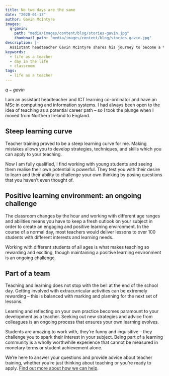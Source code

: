 ```yaml
---
title: No two days are the same
date: "2020-01-13"
author: Gavin McIntyre
images:
  q-gavin:
    path: "media/images/content/blog/stories-gavin.jpg"
    thumbnail_path: "media/images/content/blog/stories-gavin.jpg"
description: |-
  Assistant headteacher Gavin McIntyre shares his journey to become a teacher.
keywords:
  - life as a teacher
  - day in the life
  - classroom
tags:
  - life as a teacher
---
```


$q-gavin$

I am an assistant headteacher and ICT learning co-ordinator and have an MSc in computing and information systems. I had always been open to the idea of teaching as a potential career path – so I took the plunge when I moved from Northern Ireland to England.

## Steep learning curve

Teacher training proved to be a steep learning curve for me. Making mistakes allows you to develop strategies, techniques, and skills which you can apply to your teaching.

Now I am fully qualified, I find working with young students and seeing them realise their own potential is powerful. They test you with their desire to learn and their ability to challenge your own thinking by posing questions that you haven't even thought of.

## Positive learning environment: an ongoing challenge

The classroom changes by the hour and working with different age ranges and abilities means you have to keep a fresh outlook on your subject in order to create an engaging and positive learning environment. In the course of a normal day, most teachers would deliver lessons to over 100 students with different interests and learning needs.

Working with different students of all ages is what makes teaching so rewarding and exciting, though maintaining a positive learning environment is an ongoing challenge.

## Part of a team

Teaching and learning does not stop with the bell at the end of the school day. Getting involved with extracurricular activities can be extremely rewarding – this is balanced with marking and planning for the next set of lessons.

Learning and reflecting on your own practice becomes paramount to your development as a teacher. Seeking out new strategies and advice from colleagues is an ongoing process that ensures your own learning evolves.

Students are amazing to work with, they're funny and inquisitive – they challenge you to spark their interest in your subject. Being part of a learning community is a wholly worthwhile experience that cannot be measured in monetary terms or student achievement alone.

We’re here to answer your questions and provide advice about teacher training, whether you’re just thinking about teaching or you’re ready to apply. [Find out more about how we can help](/help-and-advice).
